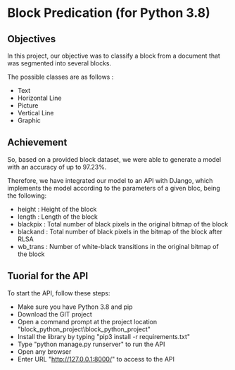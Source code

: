 # Block Predication (for Python 3.8)

## Objectives

In this project, our objective was to classify a block from a document that was segmented into several blocks.

The possible classes are as follows :
- Text
- Horizontal Line
- Picture
- Vertical Line
- Graphic

## Achievement

So, based on a provided block dataset, we were able to generate a model with an accuracy of up to 97.23%.

Therefore, we have integrated our model to an API with DJango, which implements the model according to the parameters of a given bloc, being the following:

- height : Height of the block
- length : Length of the block
- blackpix : Total number of black pixels in the original bitmap of the block
- blackand : Total number of black pixels in the bitmap of the block after RLSA
- wb_trans : Number of white-black transitions in the original bitmap of the block

## Tuorial for the API


To start the API, follow these steps:

- Make sure you have Python 3.8 and pip
- Download the GIT project
- Open a command prompt at the project location "block_python_project\block_python_project"
- Install the library by typing "pip3 install -r requirements.txt"
- Type "python manage.py runserver" to run the API
- Open any browser
- Enter URL "http://127.0.0.1:8000/" to access to the API

